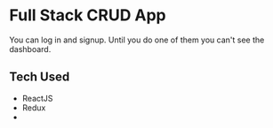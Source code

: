 # Full Stack CRUD App

You can log in and signup. Until you do one of them you can't see the dashboard.

## Tech Used
- ReactJS
- Redux
- 
